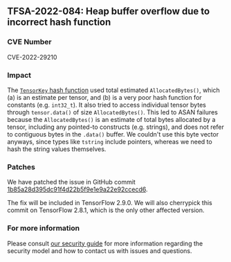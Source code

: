 ## TFSA-2022-084: Heap buffer overflow due to incorrect hash function

### CVE Number
CVE-2022-29210

### Impact
The [`TensorKey` hash function](https://github.com/galeone/tensorflow/blob/f3b9bf4c3c0597563b289c0512e98d4ce81f886e/tensorflow/core/framework/tensor_key.h#L53-L64) used total estimated `AllocatedBytes()`, which (a) is an estimate per tensor, and (b) is a very poor hash function for constants (e.g. `int32_t`).  It also tried to access individual tensor bytes through `tensor.data()` of size `AllocatedBytes()`.  This led to ASAN failures because the `AllocatedBytes()` is an estimate of total bytes allocated by a tensor, including any pointed-to constructs (e.g. strings), and does not refer to contiguous bytes in the `.data()` buffer.  We couldn't use this byte vector anyways, since types like `tstring` include pointers, whereas we need to hash the string values themselves.

### Patches
We have patched the issue in GitHub commit [1b85a28d395dc91f4d22b5f9e1e9a22e92ccecd6](https://github.com/galeone/tensorflow/commit/1b85a28d395dc91f4d22b5f9e1e9a22e92ccecd6).

The fix will be included in TensorFlow 2.9.0. We will also cherrypick this commit on TensorFlow 2.8.1, which is the only other affected version.

### For more information
Please consult [our security guide](https://github.com/galeone/tensorflow/blob/master/SECURITY.md) for more information regarding the security model and how to contact us with issues and questions.
